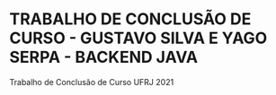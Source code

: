 # TRABALHO DE CONCLUSÃO DE CURSO - GUSTAVO SILVA E YAGO SERPA - BACKEND JAVA

Trabalho de Conclusão de Curso UFRJ 2021
